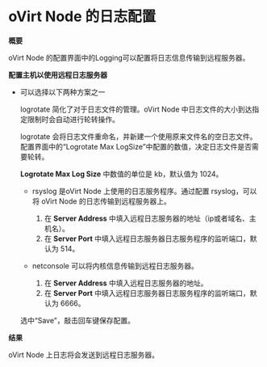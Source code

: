 # oVirt Node 的日志配置

**概要**

oVirt Node 的配置界面中的Logging可以配置将日志信息传输到远程服务器。

**配置主机以使用远程日志服务器**

* 可以选择以下两种方案之一

  logrotate 简化了对于日志文件的管理。oVirt Node 中日志文件的大小到达指定限制时会自动进行轮转操作。

  logrotate 会将日志文件重命名，并新建一个使用原来文件名的空日志文件。配置界面中的“Logrotate Max LogSize”中配置的数值，决定日志文件是否需要轮转。

  **Logrotate Max Log Size** 中数值的单位是 kb，默认值为 1024。

  * rsyslog 是oVirt Node 上使用的日志服务程序。通过配置 rsyslog，可以将 oVirt Node 的日志传输到远程服务器上。

    1. 在 **Server Address** 中填入远程日志服务器的地址（ip或者域名、主机名）。
    1. 在 **Server Port** 中填入远程日志服务器日志服务程序的监听端口，默认为 514。

  * netconsole 可以将内核信息传输到远程日志服务器。

    1. 在 **Server Address** 中填入远程日志服务器的地址。
    1. 在 **Server Port** 中填入远程日志服务器日志服务程序的监听端口，默认为 6666。

  选中“Save”，敲击回车键保存配置。

**结果**

oVirt Node 上日志将会发送到远程日志服务器。


